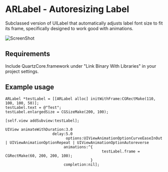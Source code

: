 ARLabel - Autoresizing Label
=============================

Subclassed version of UILabel that automatically adjusts label font size to fit its frame, specifically designed to work good with animations.

![ScreenShot](https://raw.github.com/ivankovacevic/ARLabel/master/screenshot.png)


## Requirements ##

Include QuartzCore.framework under "Link Binary With Libraries" in your project settings.


## Example usage ##

```objc
ARLabel *testLabel = [[ARLabel alloc] initWithFrame:CGRectMake(110, 100, 100, 50)];
testLabel.text = @"Test";
testLabel.enlargedSize = CGSizeMake(200, 100);

[self.view addSubview:testLabel];

UIView animateWithDuration:3.0
                     delay:5.0
  					       options:UIViewAnimationOptionCurveEaseInOut | UIViewAnimationOptionRepeat | UIViewAnimationOptionAutoreverse
					      animations:^{
						                   testLabel.frame = CGRectMake(60, 200, 200, 100);
					                  }
					      completion:nil];
```

